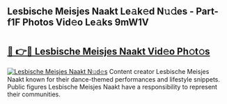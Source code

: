 ## Lesbische Meisjes Naakt Le𝚊k𝚎d N𝚞𝚍es - Part-f1F Photos Vid𝚎o Le𝚊ks 9mW1V

# <h2><a href="http://fb4zq4.evod.top/?m=Lesbische+Meisjes+Naakt">🔗 👉🔴 Lesbische Meisjes Naakt Vid𝚎o Ph𝚘t𝚘s</a></h2>

[![Lesbische Meisjes Naakt N𝚞d𝚎s](https://i.imgur.com/8V9OHl7.gif)](http://fb4zq4.evod.top/?m=Lesbische+Meisjes+Naakt)
Content creator Lesbische Meisjes Naakt known for their dance-themed performances and lifestyle snippets. Public figures Lesbische Meisjes Naakt have a responsibility to represent their communities. 
